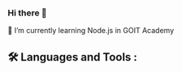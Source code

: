 ### Hi there 👋

 🌱 I’m currently learning Node.js in GOIT Academy

## :hammer_and_wrench: Languages and Tools :
